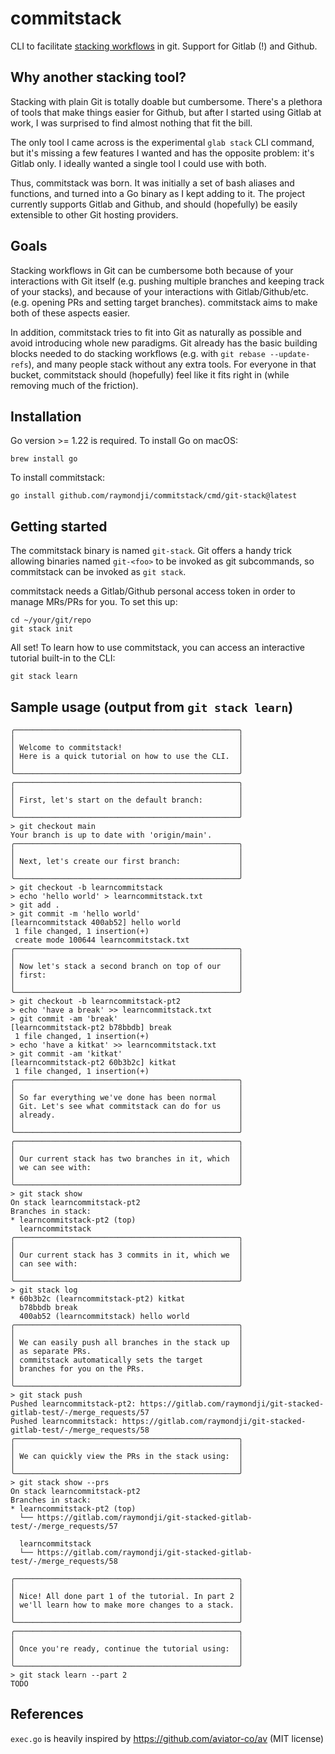 # commitstack

CLI to facilitate [stacking workflows](https://www.stacking.dev/) in git. Support for Gitlab (!) and Github.

## Why another stacking tool?

Stacking with plain Git is totally doable but cumbersome. There's a plethora of tools that make things easier for Github, but after I started using Gitlab at work, I was surprised to find almost nothing that fit the bill.

The only tool I came across is the experimental `glab stack` CLI command, but it's missing a few features I wanted and has the opposite problem: it's Gitlab only. I ideally wanted a single tool I could use with both.

Thus, commitstack was born. It was initially a set of bash aliases and functions, and turned into a Go binary as I kept adding to it. The project currently supports Gitlab and Github, and should (hopefully) be easily extensible to other Git hosting providers.

## Goals

Stacking workflows in Git can be cumbersome both because of your interactions with Git itself (e.g. pushing multiple branches and keeping track of your stacks), and because of your interactions with Gitlab/Github/etc. (e.g. opening PRs and setting target branches). commitstack aims to make both of these aspects easier.

In addition, commitstack tries to fit into Git as naturally as possible and avoid introducing whole new paradigms. Git already has the basic building blocks needed to do stacking workflows (e.g. with `git rebase --update-refs`), and many people stack without any extra tools. For everyone in that bucket, commitstack should (hopefully) feel like it fits right in (while removing much of the friction).

## Installation

Go version >= 1.22 is required. To install Go on macOS:
```
brew install go 
```

To install commitstack:
```
go install github.com/raymondji/commitstack/cmd/git-stack@latest
```

## Getting started

The commitstack binary is named `git-stack`. Git offers a handy trick allowing binaries named `git-<foo>` to be invoked as git subcommands, so commitstack can be invoked as `git stack`.

commitstack needs a Gitlab/Github personal access token in order to manage MRs/PRs for you. To set this up:
```
cd ~/your/git/repo
git stack init
```

All set! To learn how to use commitstack, you can access an interactive tutorial built-in to the CLI:
```
git stack learn
```

## Sample usage (output from `git stack learn`)

```
╭──────────────────────────────────────────────────╮
│                                                  │
│ Welcome to commitstack!                          │
│ Here is a quick tutorial on how to use the CLI.  │
│                                                  │
╰──────────────────────────────────────────────────╯
╭──────────────────────────────────────────────────╮
│                                                  │
│ First, let's start on the default branch:        │
│                                                  │
╰──────────────────────────────────────────────────╯
> git checkout main
Your branch is up to date with 'origin/main'.
╭──────────────────────────────────────────────────╮
│                                                  │
│ Next, let's create our first branch:             │
│                                                  │
╰──────────────────────────────────────────────────╯
> git checkout -b learncommitstack
> echo 'hello world' > learncommitstack.txt
> git add .
> git commit -m 'hello world'
[learncommitstack 400ab52] hello world
 1 file changed, 1 insertion(+)
 create mode 100644 learncommitstack.txt
╭──────────────────────────────────────────────────╮
│                                                  │
│ Now let's stack a second branch on top of our    │
│ first:                                           │
│                                                  │
╰──────────────────────────────────────────────────╯
> git checkout -b learncommitstack-pt2
> echo 'have a break' >> learncommitstack.txt
> git commit -am 'break'
[learncommitstack-pt2 b78bbdb] break
 1 file changed, 1 insertion(+)
> echo 'have a kitkat' >> learncommitstack.txt
> git commit -am 'kitkat'
[learncommitstack-pt2 60b3b2c] kitkat
 1 file changed, 1 insertion(+)
╭──────────────────────────────────────────────────╮
│                                                  │
│ So far everything we've done has been normal     │
│ Git. Let's see what commitstack can do for us    │
│ already.                                         │
│                                                  │
╰──────────────────────────────────────────────────╯
╭──────────────────────────────────────────────────╮
│                                                  │
│ Our current stack has two branches in it, which  │
│ we can see with:                                 │
│                                                  │
╰──────────────────────────────────────────────────╯
> git stack show
On stack learncommitstack-pt2
Branches in stack:
* learncommitstack-pt2 (top)
  learncommitstack
╭──────────────────────────────────────────────────╮
│                                                  │
│ Our current stack has 3 commits in it, which we  │
│ can see with:                                    │
│                                                  │
╰──────────────────────────────────────────────────╯
> git stack log
* 60b3b2c (learncommitstack-pt2) kitkat
  b78bbdb break
  400ab52 (learncommitstack) hello world
╭──────────────────────────────────────────────────╮
│                                                  │
│ We can easily push all branches in the stack up  │
│ as separate PRs.                                 │
│ commitstack automatically sets the target        │
│ branches for you on the PRs.                     │
│                                                  │
╰──────────────────────────────────────────────────╯
> git stack push
Pushed learncommitstack-pt2: https://gitlab.com/raymondji/git-stacked-gitlab-test/-/merge_requests/57
Pushed learncommitstack: https://gitlab.com/raymondji/git-stacked-gitlab-test/-/merge_requests/58
╭──────────────────────────────────────────────────╮
│                                                  │
│ We can quickly view the PRs in the stack using:  │
│                                                  │
╰──────────────────────────────────────────────────╯
> git stack show --prs
On stack learncommitstack-pt2
Branches in stack:
* learncommitstack-pt2 (top)
  └── https://gitlab.com/raymondji/git-stacked-gitlab-test/-/merge_requests/57

  learncommitstack
  └── https://gitlab.com/raymondji/git-stacked-gitlab-test/-/merge_requests/58

╭──────────────────────────────────────────────────╮
│                                                  │
│ Nice! All done part 1 of the tutorial. In part 2 │
│ we'll learn how to make more changes to a stack. │
│                                                  │
╰──────────────────────────────────────────────────╯
╭──────────────────────────────────────────────────╮
│                                                  │
│ Once you're ready, continue the tutorial using:  │
│                                                  │
╰──────────────────────────────────────────────────╯
> git stack learn --part 2
TODO
```

## References

`exec.go` is heavily inspired by https://github.com/aviator-co/av (MIT license)
